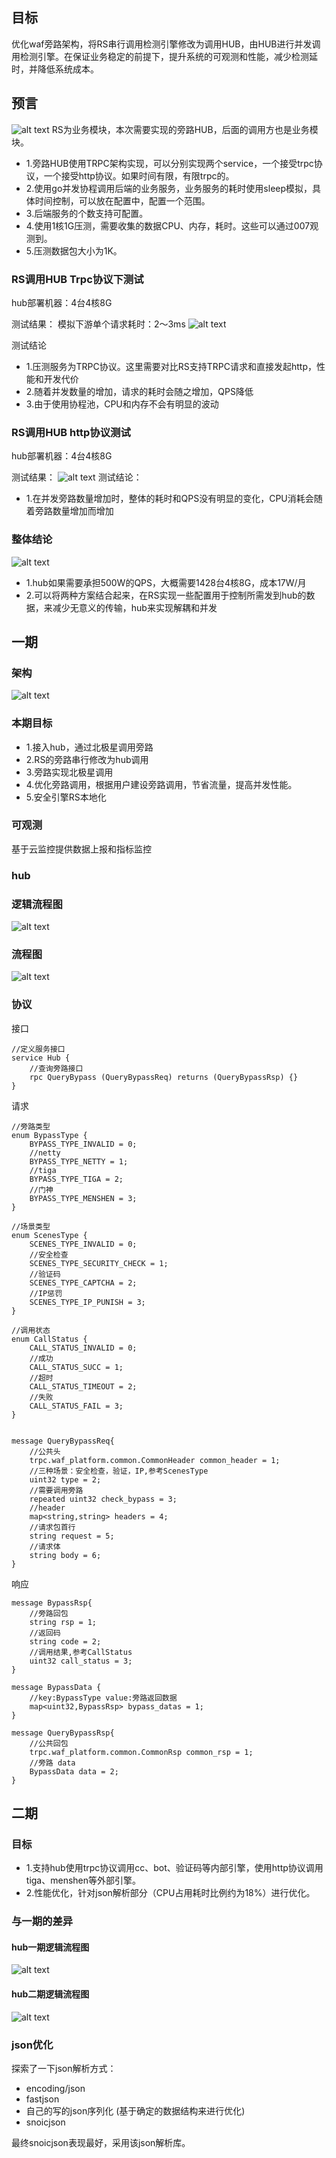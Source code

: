 ## 目标
优化waf旁路架构，将RS串行调用检测引擎修改为调用HUB，由HUB进行并发调用检测引擎。在保证业务稳定的前提下，提升系统的可观测和性能，减少检测延时，并降低系统成本。


## 预言

![alt text](image-5.png)
RS为业务模块，本次需要实现的旁路HUB，后面的调用方也是业务模块。

- 1.旁路HUB使用TRPC架构实现，可以分别实现两个service，一个接受trpc协议，一个接受http协议。如果时间有限，有限trpc的。
- 2.使用go并发协程调用后端的业务服务，业务服务的耗时使用sleep模拟，具体时间控制，可以放在配置中，配置一个范围。
- 3.后端服务的个数支持可配置。
- 4.使用1核1G压测，需要收集的数据CPU、内存，耗时。这些可以通过007观测到。
- 5.压测数据包大小为1K。

### RS调用HUB Trpc协议下测试

hub部署机器：4台4核8G

测试结果：
模拟下游单个请求耗时：2～3ms
![alt text](image-6.png)

测试结论

- 1.压测服务为TRPC协议。这里需要对比RS支持TRPC请求和直接发起http，性能和开发代价
- 2.随着并发数量的增加，请求的耗时会随之增加，QPS降低
- 3.由于使用协程池，CPU和内存不会有明显的波动


### RS调用HUB http协议测试

hub部署机器：4台4核8G

测试结果：
![alt text](image-7.png)
测试结论：

- 1.在并发旁路数量增加时，整体的耗时和QPS没有明显的变化，CPU消耗会随着旁路数量增加而增加

### 整体结论
![alt text](image-8.png)

- 1.hub如果需要承担500W的QPS，大概需要1428台4核8G，成本17W/月
- 2.可以将两种方案结合起来，在RS实现一些配置用于控制所需发到hub的数据，来减少无意义的传输，hub来实现解耦和并发

## 一期
### 架构
![alt text](image-1.png)
### 本期目标
- 1.接入hub，通过北极星调用旁路
- 2.RS的旁路串行修改为hub调用
- 3.旁路实现北极星调用
- 4.优化旁路调用，根据用户建设旁路调用，节省流量，提高并发性能。
- 5.安全引擎RS本地化

### 可观测
基于云监控提供数据上报和指标监控

### hub
### 逻辑流程图
![alt text](image-2.png)

### 流程图
![alt text](image-3.png)


### 协议

接口
``` 
//定义服务接口
service Hub {
    //查询旁路接口
    rpc QueryBypass (QueryBypassReq) returns (QueryBypassRsp) {}
}
```

请求
``` 
//旁路类型
enum BypassType {
    BYPASS_TYPE_INVALID = 0;
    //netty
    BYPASS_TYPE_NETTY = 1;
    //tiga
    BYPASS_TYPE_TIGA = 2;
    //门神
    BYPASS_TYPE_MENSHEN = 3;
}

//场景类型
enum ScenesType {
    SCENES_TYPE_INVALID = 0;
    //安全检查
    SCENES_TYPE_SECURITY_CHECK = 1;
    //验证码
    SCENES_TYPE_CAPTCHA = 2;
    //IP惩罚
    SCENES_TYPE_IP_PUNISH = 3;
}

//调用状态
enum CallStatus {
    CALL_STATUS_INVALID = 0;
    //成功
    CALL_STATUS_SUCC = 1;
    //超时
    CALL_STATUS_TIMEOUT = 2;
    //失败
    CALL_STATUS_FAIL = 3;
}


message QueryBypassReq{
    //公共头
    trpc.waf_platform.common.CommonHeader common_header = 1;
    //三种场景：安全检查，验证，IP,参考ScenesType
    uint32 type = 2;
    //需要调用旁路
    repeated uint32 check_bypass = 3;
    //header
    map<string,string> headers = 4;
    //请求包首行
    string request = 5;
    //请求体
    string body = 6;
}
```
响应
``` 
message BypassRsp{
    //旁路回包
    string rsp = 1;
    //返回码
    string code = 2;
    //调用结果,参考CallStatus
    uint32 call_status = 3;
} 

message BypassData {
    //key:BypassType value:旁路返回数据
    map<uint32,BypassRsp> bypass_datas = 1;
}

message QueryBypassRsp{
    //公共回包
    trpc.waf_platform.common.CommonRsp common_rsp = 1;
    //旁路 data
    BypassData data = 2;
}
```




## 二期

### 目标
- 1.支持hub使用trpc协议调用cc、bot、验证码等内部引擎，使用http协议调用tiga、menshen等外部引擎。
- 2.性能优化，针对json解析部分（CPU占用耗时比例约为18%）进行优化。

### 与一期的差异
#### hub一期逻辑流程图
![alt text](image-1.png)
#### hub二期逻辑流程图
![alt text](image-4.png)

### json优化
探索了一下json解析方式：

- encoding/json
- fastjson
- 自己的写的json序列化 (基于确定的数据结构来进行优化)
- snoicjson

最终snoicjson表现最好，采用该json解析库。